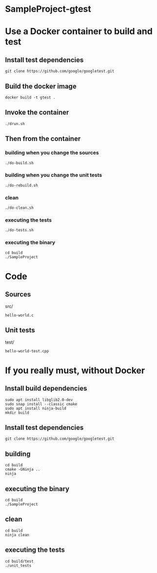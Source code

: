 # SampleProject-gtest
 
# Use a Docker container to build and test

## Install test dependencies
 
 ```
 git clone https://github.com/google/googletest.git
 ```
 

 ## Build the docker image

 ```
 docker build -t gtest .
 ```

 ## Invoke the container

 ```
 ./drun.sh
 ```

## Then from the container
### building when you change the sources

 ```
 ./do-build.sh
 ```

 ### building when you change the unit tests
 
 ```
 ./do-rebuild.sh
 ```
 
 ### clean

 ```
 ./do-clean.sh
 ```
 
 ### executing the tests

 ```
 ./do-tests.sh
 ``` 

 ### executing the binary

 ```
 cd build
 ./SampleProject
 ```

# Code

## Sources

src/

```
hello-world.c
```

## Unit tests

test/

```
hello-world-test.cpp
```

 

# If you really must, without Docker

 ## Install build dependencies
 
 ```
 sudo apt install libglib2.0-dev
 sudo snap install --classic cmake
 sudo apt install ninja-build
 mkdir build
 ```

 
 ## Install test dependencies
 
 ```
 git clone https://github.com/google/googletest.git
 ```
 
 
 ## building

 ```
 cd build
 cmake -GNinja ..
 ninja
 ```
 
 ## executing the binary

 ```
 cd build
 ./SampleProject
 ```
 
 ## clean

 ```
 cd build
 ninja clean
 ```
 
 ## executing the tests

 ```
 cd build/test
 ./unit_tests
 ``` 

 
